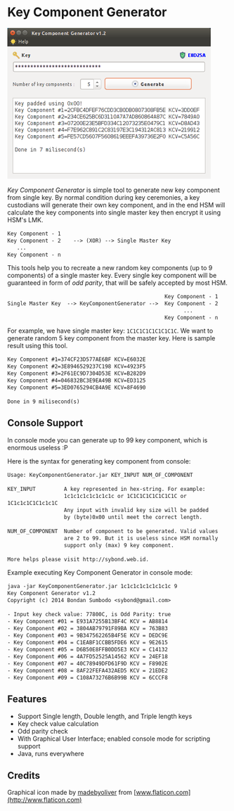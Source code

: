 # Key Component Generator

![](https://raw.githubusercontent.com/sybond/KeyComponentGenerator/master/Screenshot%20from%202016-10-23%2014-16-02.png)

*Key Component Generator* is simple tool to generate new key component from single key.
By normal condition during key ceremonies, a key custodians will generate their own key component, and in the end HSM will calculate the key components into single master key then encrypt it using HSM's LMK.

```
Key Component - 1
Key Component - 2    --> (XOR) --> Single Master Key
   ...
Key Component - n
```

This tools help you to recreate a new random key components (up to 9 components) of a single master key. Every single key component will be guaranteed in form of *odd parity*, that will be safely accepted by most HSM.

```
                                                  Key Component - 1
Single Master Key  --> KeyComponentGenerator -->  Key Component - 2
                                                        ...
                                                  Key Component - n
```
For example, we have single master key: `1C1C1C1C1C1C1C1C`. We want to generate random 5 key component from the master key.
Here is sample result using this tool.

```
Key Component #1=374CF23D577AE6BF KCV=E6032E
Key Component #2=3E8946529237C198 KCV=4923F5
Key Component #3=2F61EC9D7304D53E KCV=B282D9
Key Component #4=046832BC3E9EA49B KCV=ED3125
Key Component #5=3ED0765294CB4A9E KCV=8F4690

Done in 9 milisecond(s)
```

## Console Support
In console mode you can generate up to 99 key component, which is enormous useless :P

Here is the syntax for generating key component from console:
```
Usage: KeyComponentGenerator.jar KEY_INPUT NUM_OF_COMPONENT

KEY_INPUT         A key represented in hex-string. For example:
                  1c1c1c1c1c1c1c1c or 1C1C1C1C1C1C1C1C or 1C1c1c1C1C1c1c1C
                  Any input with invalid key size will be padded
                  by (byte)0x00 until meet the correct length.

NUM_OF_COMPONENT  Number of component to be generated. Valid values
                  are 2 to 99. But it is useless since HSM normally
                  support only (max) 9 key component.

More helps please visit http://sybond.web.id.
```

Example executing Key Component Generator in console mode:
```
java -jar KeyComponentGenerator.jar 1c1c1c1c1c1c1c1c 9
Key Component Generator v1.2
Copyright (c) 2014 Bondan Sumbodo <sybond@gmail.com>

- Input key check value: 77800C, is Odd Parity: true
- Key Component #01 = E931A7255B13BF4C KCV = AB8814
- Key Component #02 = 3804AB79791F89BA KCV = 763B83
- Key Component #03 = 9B347562265B4F5E KCV = DEDC9E
- Key Component #04 = C1EABF1CCBB5FDE6 KCV = 9E2615
- Key Component #05 = D6B50E8FFB0DD5E3 KCV = C14132
- Key Component #06 = 4A7FD52525A14562 KCV = 24EF18
- Key Component #07 = 40C78949DFD61F9D KCV = F8902E
- Key Component #08 = 8AF22FEFA432AED5 KCV = 21EDE2
- Key Component #09 = C108A73276B6B99B KCV = 6CCCF8
```

## Features
- Support Single length, Double length, and Triple length keys
- Key check value calculation
- Odd parity check
- With Graphical User Interface; enabled console mode for scripting support
- Java, runs everywhere

## Credits
Graphical icon made by [madebyoliver](http://www.flaticon.com/authors/madebyoliver) from [www.flaticon.com](http://www.flaticon.com)
